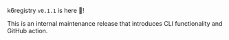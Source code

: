k6registry `v0.1.1` is here 🎉!

This is an internal maintenance release that introduces CLI functionality and GitHub action.
